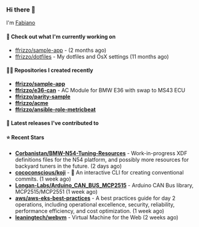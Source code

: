 ### Hi there 👋

I'm [Fabiano](https://ffrizzo.com)

#### 👷 Check out what I'm currently working on


- [ffrizzo/sample-app](https://github.com/ffrizzo/sample-app) -  (2 months ago)
- [ffrizzo/dotfiles](https://github.com/ffrizzo/dotfiles) - My dotfiles and OsX settings (11 months ago)

#### 👨‍💻 Repositories I created recently
- **[ffrizzo/sample-app](https://github.com/ffrizzo/sample-app)**
- **[ffrizzo/e36-can](https://github.com/ffrizzo/e36-can)** - AC Module for BMW E36 with swap to MS43 ECU
- **[ffrizzo/parity-sample](https://github.com/ffrizzo/parity-sample)**
- **[ffrizzo/acme](https://github.com/ffrizzo/acme)**
- **[ffrizzo/ansible-role-metricbeat](https://github.com/ffrizzo/ansible-role-metricbeat)**

#### 🚀 Latest releases I've contributed to



#### ⭐ Recent Stars


- **[Corbanistan/BMW-N54-Tuning-Resources](https://github.com/Corbanistan/BMW-N54-Tuning-Resources)** - Work-in-progress XDF definitions files for the N54 platform, and possibly more resources for backyard tuners in the future. (2 days ago)
- **[cococonscious/koji](https://github.com/cococonscious/koji)** - 🦊 An interactive CLI for creating conventional commits.  (1 week ago)
- **[Longan-Labs/Arduino_CAN_BUS_MCP2515](https://github.com/Longan-Labs/Arduino_CAN_BUS_MCP2515)** - Arduino CAN Bus library, MCP2515/MCP2551 (1 week ago)
- **[aws/aws-eks-best-practices](https://github.com/aws/aws-eks-best-practices)** - A best practices guide for day 2 operations, including operational excellence, security, reliability, performance efficiency, and cost optimization. (1 week ago)
- **[leaningtech/webvm](https://github.com/leaningtech/webvm)** - Virtual Machine for the Web (2 weeks ago)

